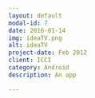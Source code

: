 ```yaml
---
layout: default
modal-id: 7
date: 2016-01-14
img: ideaTV.png
alt: ideaTV
project-date: Feb 2012
client: ICCI
category: Android
description: An app

---
```

